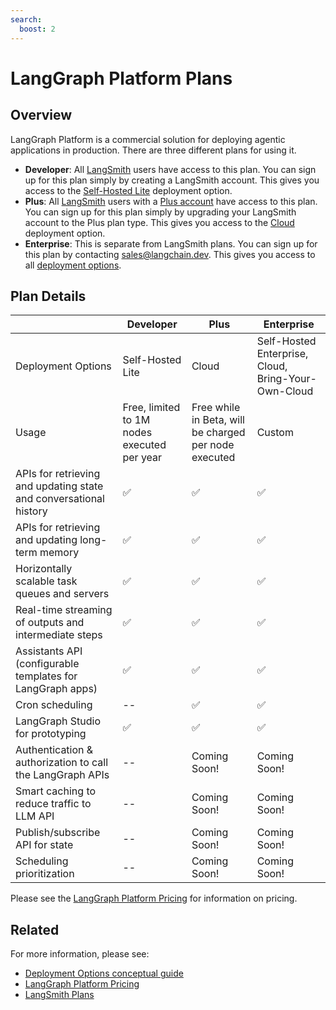 ```yaml
---
search:
  boost: 2
---
```


# LangGraph Platform Plans


## Overview
LangGraph Platform is a commercial solution for deploying agentic applications in production.
There are three different plans for using it.

- **Developer**: All [LangSmith](https://smith.langchain.com/) users have access to this plan. You can sign up for this plan simply by creating a LangSmith account. This gives you access to the [Self-Hosted Lite](./deployment_options.md) deployment option.
- **Plus**: All [LangSmith](https://smith.langchain.com/) users with a [Plus account](https://docs.smith.langchain.com/administration/pricing) have access to this plan. You can sign up for this plan simply by upgrading your LangSmith account to the Plus plan type. This gives you access to the [Cloud](./deployment_options.md#cloud-saas) deployment option.
- **Enterprise**: This is separate from LangSmith plans. You can sign up for this plan by contacting sales@langchain.dev. This gives you access to all [deployment options](./deployment_options.md).


## Plan Details

|                                                                  | Developer                                   | Plus                                                  | Enterprise                                          |
|------------------------------------------------------------------|---------------------------------------------|-------------------------------------------------------|-----------------------------------------------------|
| Deployment Options                                               | Self-Hosted Lite                            | Cloud                                                 | Self-Hosted Enterprise, Cloud, Bring-Your-Own-Cloud |
| Usage                                                            | Free, limited to 1M nodes executed per year | Free while in Beta, will be charged per node executed | Custom                                              |
| APIs for retrieving and updating state and conversational history | ✅                                           | ✅                                                     | ✅                                                   |
| APIs for retrieving and updating long-term memory                | ✅                                           | ✅                                                     | ✅                                                   |
| Horizontally scalable task queues and servers                    | ✅                                           | ✅                                                     | ✅                                                   |
| Real-time streaming of outputs and intermediate steps            | ✅                                           | ✅                                                     | ✅                                                   |
| Assistants API (configurable templates for LangGraph apps)       | ✅                                           | ✅                                                     | ✅                                                   |
| Cron scheduling                                                  | --                                          | ✅                                                     | ✅                                                   |
| LangGraph Studio for prototyping                                 | 	✅                                         | ✅                                                    | ✅                                                  |
| Authentication & authorization to call the LangGraph APIs        | --                                          | Coming Soon!                                          | Coming Soon!                                        |
| Smart caching to reduce traffic to LLM API                       | --                                          | Coming Soon!                                          | Coming Soon!                                        |
| Publish/subscribe API for state                                  | --                                          | Coming Soon!                                          | Coming Soon!                                        |
| Scheduling prioritization                                        | --                                          | Coming Soon!                                          | Coming Soon!                                        |

Please see the [LangGraph Platform Pricing](https://www.langchain.com/langgraph-platform-pricing) for information on pricing.

## Related

For more information, please see:

* [Deployment Options conceptual guide](./deployment_options.md)
* [LangGraph Platform Pricing](https://www.langchain.com/langgraph-platform-pricing)
* [LangSmith Plans](https://docs.smith.langchain.com/administration/pricing)

